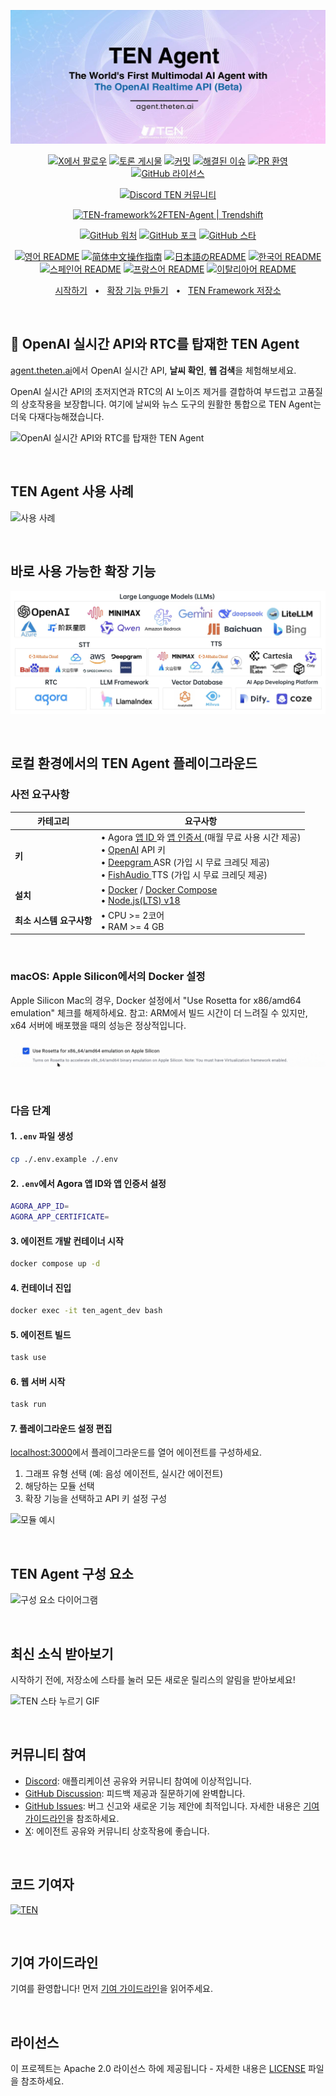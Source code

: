 ![TEN Agent 배너](https://github.com/TEN-framework/docs/blob/main/assets/jpg/banner.jpg?raw=true)

<div align="center">

[![X에서 팔로우](https://img.shields.io/twitter/follow/TenFramework?logo=X&color=%20%23f5f5f5)](https://twitter.com/intent/follow?screen_name=TenFramework)
[![토론 게시물](https://img.shields.io/github/discussions/TEN-framework/ten-agent?labelColor=%20%23FDB062&color=%20%23f79009)](https://github.com/TEN-framework/ten-agent/discussions/)
[![커밋](https://img.shields.io/github/commit-activity/m/TEN-framework/ten-agent?labelColor=%20%237d89b0&color=%20%235d6b98)](https://github.com/TEN-framework/ten-agent/graphs/commit-activity)
[![해결된 이슈](https://img.shields.io/github/issues-search?query=repo%3ATEN-framework%2Ften-agent%20is%3Aclosed&label=issues%20closed&labelColor=green&color=green)](https://github.com/TEN-framework/ten-agent/issues)
[![PR 환영](https://img.shields.io/badge/PRs-welcome-brightgreen.svg?style=flat-square)](https://github.com/TEN-framework/ten-agent/pulls)
[![GitHub 라이선스](https://img.shields.io/badge/License-Apache_2.0-blue.svg?labelColor=%20%23155EEF&color=%20%23528bff)](https://github.com/TEN-framework/ten-agent/blob/main/LICENSE)

[![Discord TEN 커뮤니티](https://dcbadge.vercel.app/api/server/VnPftUzAMJ)](https://discord.gg/VnPftUzAMJ)

<a href="https://trendshift.io/repositories/11978" target="_blank"><img src="https://trendshift.io/api/badge/repositories/11978" alt="TEN-framework%2FTEN-Agent | Trendshift" style="width: 250px; height: 55px;" width="250" height="55"/></a>

[![GitHub 워처](https://img.shields.io/github/watchers/TEN-framework/ten-agent?style=social&label=Watch)](https://GitHub.com/TEN-framework/ten-agent/watchers/?WT.mc_id=academic-105485-koreyst)
[![GitHub 포크](https://img.shields.io/github/forks/TEN-framework/ten-agent?style=social&label=Fork)](https://GitHub.com/TEN-framework/ten-agent/network/?WT.mc_id=academic-105485-koreyst)
[![GitHub 스타](https://img.shields.io/github/stars/TEN-framework/ten-agent?style=social&label=Star)](https://GitHub.com/TEN-framework/ten-agent/stargazers/?WT.mc_id=academic-105485-koreyst)

<a href="https://github.com/TEN-framework/ten-agent/blob/main/README.md"><img alt="영어 README" src="https://img.shields.io/badge/English-lightgrey"></a>
<a href="https://github.com/ten-framework/ten-agent/blob/main/docs/readmes/README-CN.md"><img alt="简体中文操作指南" src="https://img.shields.io/badge/简体中文-lightgrey"></a>
<a href="https://github.com/ten-framework/ten-agent/blob/main/docs/readmes/README-JP.md"><img alt="日本語のREADME" src="https://img.shields.io/badge/日本語-lightgrey"></a>
<a href="https://github.com/ten-framework/ten-agent/blob/main/docs/readmes/README-KR.md"><img alt="한국어 README" src="https://img.shields.io/badge/한국어-lightgrey"></a>
<a href="https://github.com/ten-framework/ten-agent/blob/main/docs/readmes/README-ES.md"><img alt="스페인어 README" src="https://img.shields.io/badge/Español-lightgrey"></a>
<a href="https://github.com/ten-framework/ten-agent/blob/main/docs/readmes/README-FR.md"><img alt="프랑스어 README" src="https://img.shields.io/badge/Français-lightgrey"></a>
<a href="https://github.com/ten-framework/ten-agent/blob/main/docs/readmes/README-IT.md"><img alt="이탈리아어 README" src="https://img.shields.io/badge/Italiano-lightgrey"></a>

[시작하기](https://doc.theten.ai/ten-agent/getting_started)
<span>&nbsp;&nbsp;•&nbsp;&nbsp;</span>
[확장 기능 만들기](https://doc.theten.ai/ten-agent/create_a_hello_world_extension)
<span>&nbsp;&nbsp;•&nbsp;&nbsp;</span>
[TEN Framework 저장소](https://github.com/TEN-framework/ten_framework)

</div>

<br>
<h2>🎉 OpenAI 실시간 API와 RTC를 탑재한 TEN Agent</h2>

[agent.theten.ai](https://agent.theten.ai)에서 OpenAI 실시간 API, **날씨 확인**, **웹 검색**을 체험해보세요.

OpenAI 실시간 API의 초저지연과 RTC의 AI 노이즈 제거를 결합하여 부드럽고 고품질의 상호작용을 보장합니다. 여기에 날씨와 뉴스 도구의 원활한 통합으로 TEN Agent는 더욱 다재다능해졌습니다.

![OpenAI 실시간 API와 RTC를 탑재한 TEN Agent](https://github.com/TEN-framework/docs/blob/main/assets/gif/weather-and-news.gif?raw=true)

<br>
<h2>TEN Agent 사용 사례</h2>

![사용 사례](https://github.com/TEN-framework/docs/blob/main/assets/jpg/usecases.jpg?raw=true)

<br>
<h2>바로 사용 가능한 확장 기능</h2>

![바로 사용 가능한 확장 기능](https://github.com/TEN-framework/docs/blob/main/assets/jpg/extensions.jpg?raw=true)

<br>
<h2>로컬 환경에서의 TEN Agent 플레이그라운드</h2>

### 사전 요구사항

| 카테고리 | 요구사항 |
|----------|-------------|
| **키** | • Agora [ 앱 ID ](https://docs.agora.io/en/video-calling/get-started/manage-agora-account?platform=web#create-an-agora-project) 와 [ 앱 인증서 ](https://docs.agora.io/en/video-calling/get-started/manage-agora-account?platform=web#create-an-agora-project)(매월 무료 사용 시간 제공) <br>• [OpenAI](https://openai.com/index/openai-api/) API 키<br>• [ Deepgram ](https://deepgram.com/) ASR (가입 시 무료 크레딧 제공)<br>• [ FishAudio ](https://fish.audio/) TTS (가입 시 무료 크레딧 제공)|
| **설치** | • [Docker](https://www.docker.com/) / [Docker Compose](https://docs.docker.com/compose/)<br>• [Node.js(LTS) v18](https://nodejs.org/en) |
| **최소 시스템 요구사항** | • CPU >= 2코어<br>• RAM >= 4 GB |

<br>

### macOS: Apple Silicon에서의 Docker 설정

Apple Silicon Mac의 경우, Docker 설정에서 "Use Rosetta for x86/amd64 emulation" 체크를 해제하세요. 참고: ARM에서 빌드 시간이 더 느려질 수 있지만, x64 서버에 배포했을 때의 성능은 정상적입니다.

![Docker 설정](https://github.com/TEN-framework/docs/blob/main/assets/gif/docker_setting.gif?raw=true)

<br>

### 다음 단계

#### 1. `.env` 파일 생성

```bash
cp ./.env.example ./.env
```

#### 2. `.env`에서 Agora 앱 ID와 앱 인증서 설정

```bash
AGORA_APP_ID=
AGORA_APP_CERTIFICATE=
```

#### 3. 에이전트 개발 컨테이너 시작
```bash
docker compose up -d
```

#### 4. 컨테이너 진입
```bash
docker exec -it ten_agent_dev bash
```

#### 5. 에이전트 빌드
```bash
task use
```

#### 6. 웹 서버 시작
```bash
task run
```

#### 7. 플레이그라운드 설정 편집
[localhost:3000](http://localhost:3000)에서 플레이그라운드를 열어 에이전트를 구성하세요.
 1. 그래프 유형 선택 (예: 음성 에이전트, 실시간 에이전트)
 2. 해당하는 모듈 선택
 3. 확장 기능을 선택하고 API 키 설정 구성

![모듈 예시](https://github.com/TEN-framework/docs/blob/main/assets/gif/module-example.gif?raw=true)

<br>
<h2>TEN Agent 구성 요소</h2>

![구성 요소 다이어그램](https://github.com/TEN-framework/docs/blob/main/assets/jpg/diagram.jpg?raw=true)

<br>
<h2>최신 소식 받아보기</h2>

시작하기 전에, 저장소에 스타를 눌러 모든 새로운 릴리스의 알림을 받아보세요!

![TEN 스타 누르기 GIF](https://github.com/TEN-framework/docs/blob/main/assets/gif/star_us_2.gif?raw=true)

<br>

<h2>커뮤니티 참여</h2>

- [Discord](https://discord.gg/VnPftUzAMJ): 애플리케이션 공유와 커뮤니티 참여에 이상적입니다.
- [GitHub Discussion](https://github.com/TEN-framework/ten-agent/discussions): 피드백 제공과 질문하기에 완벽합니다.
- [GitHub Issues](https://github.com/TEN-framework/ten-agent/issues): 버그 신고와 새로운 기능 제안에 최적입니다. 자세한 내용은 [기여 가이드라인](./docs/code-of-conduct/contributing.md)을 참조하세요.
- [X](https://img.shields.io/twitter/follow/TenFramework?logo=X&color=%20%23f5f5f5): 에이전트 공유와 커뮤니티 상호작용에 좋습니다.

<br>
<h2>코드 기여자</h2>

[![TEN](https://contrib.rocks/image?repo=TEN-framework/ten-agent)](https://github.com/TEN-framework/ten-agent/graphs/contributors)

<br>
<h2>기여 가이드라인</h2>

기여를 환영합니다! 먼저 [기여 가이드라인](./docs/code-of-conduct/contributing.md)을 읽어주세요.

<br>
<h2>라이선스</h2>

이 프로젝트는 Apache 2.0 라이선스 하에 제공됩니다 - 자세한 내용은 [LICENSE](LICENSE) 파일을 참조하세요.
